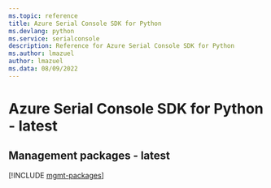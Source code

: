 ```yaml
---
ms.topic: reference
title: Azure Serial Console SDK for Python
ms.devlang: python
ms.service: serialconsole
description: Reference for Azure Serial Console SDK for Python
ms.author: lmazuel
author: lmazuel
ms.data: 08/09/2022
---
```

# Azure Serial Console SDK for Python - latest

## Management packages - latest
[!INCLUDE [mgmt-packages](serial-console-mgmt-index.md)]